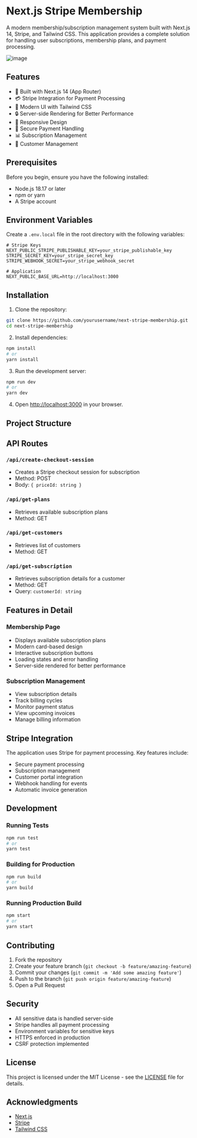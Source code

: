 # Next.js Stripe Membership

A modern membership/subscription management system built with Next.js 14, Stripe, and Tailwind CSS. This application provides a complete solution for handling user subscriptions, membership plans, and payment processing.

![image](https://github.com/user-attachments/assets/850fdb09-01e6-4743-8778-c90054005664)

## Features

- 🚀 Built with Next.js 14 (App Router)
- 💳 Stripe Integration for Payment Processing
- 🎨 Modern UI with Tailwind CSS
- 🔒 Server-side Rendering for Better Performance
- 🎨 Responsive Design
- 🔐 Secure Payment Handling
- 📊 Subscription Management
- 👥 Customer Management

## Prerequisites

Before you begin, ensure you have the following installed:
- Node.js 18.17 or later
- npm or yarn
- A Stripe account

## Environment Variables

Create a `.env.local` file in the root directory with the following variables:

```env
# Stripe Keys
NEXT_PUBLIC_STRIPE_PUBLISHABLE_KEY=your_stripe_publishable_key
STRIPE_SECRET_KEY=your_stripe_secret_key
STRIPE_WEBHOOK_SECRET=your_stripe_webhook_secret

# Application
NEXT_PUBLIC_BASE_URL=http://localhost:3000
```

## Installation

1. Clone the repository:
```bash
git clone https://github.com/yourusername/next-stripe-membership.git
cd next-stripe-membership
```

2. Install dependencies:
```bash
npm install
# or
yarn install
```

3. Run the development server:
```bash
npm run dev
# or
yarn dev
```

4. Open [http://localhost:3000](http://localhost:3000) in your browser.

## Project Structure

## API Routes

### `/api/create-checkout-session`
- Creates a Stripe checkout session for subscription
- Method: POST
- Body: `{ priceId: string }`

### `/api/get-plans`
- Retrieves available subscription plans
- Method: GET

### `/api/get-customers`
- Retrieves list of customers
- Method: GET

### `/api/get-subscription`
- Retrieves subscription details for a customer
- Method: GET
- Query: `customerId: string`

## Features in Detail

### Membership Page
- Displays available subscription plans
- Modern card-based design
- Interactive subscription buttons
- Loading states and error handling
- Server-side rendered for better performance

### Subscription Management
- View subscription details
- Track billing cycles
- Monitor payment status
- View upcoming invoices
- Manage billing information

## Stripe Integration

The application uses Stripe for payment processing. Key features include:

- Secure payment processing
- Subscription management
- Customer portal integration
- Webhook handling for events
- Automatic invoice generation

## Development

### Running Tests
```bash
npm run test
# or
yarn test
```

### Building for Production
```bash
npm run build
# or
yarn build
```

### Running Production Build
```bash
npm start
# or
yarn start
```

## Contributing

1. Fork the repository
2. Create your feature branch (`git checkout -b feature/amazing-feature`)
3. Commit your changes (`git commit -m 'Add some amazing feature'`)
4. Push to the branch (`git push origin feature/amazing-feature`)
5. Open a Pull Request

## Security

- All sensitive data is handled server-side
- Stripe handles all payment processing
- Environment variables for sensitive keys
- HTTPS enforced in production
- CSRF protection implemented

## License

This project is licensed under the MIT License - see the [LICENSE](LICENSE) file for details.

## Acknowledgments

- [Next.js](https://nextjs.org/)
- [Stripe](https://stripe.com/)
- [Tailwind CSS](https://tailwindcss.com/)
